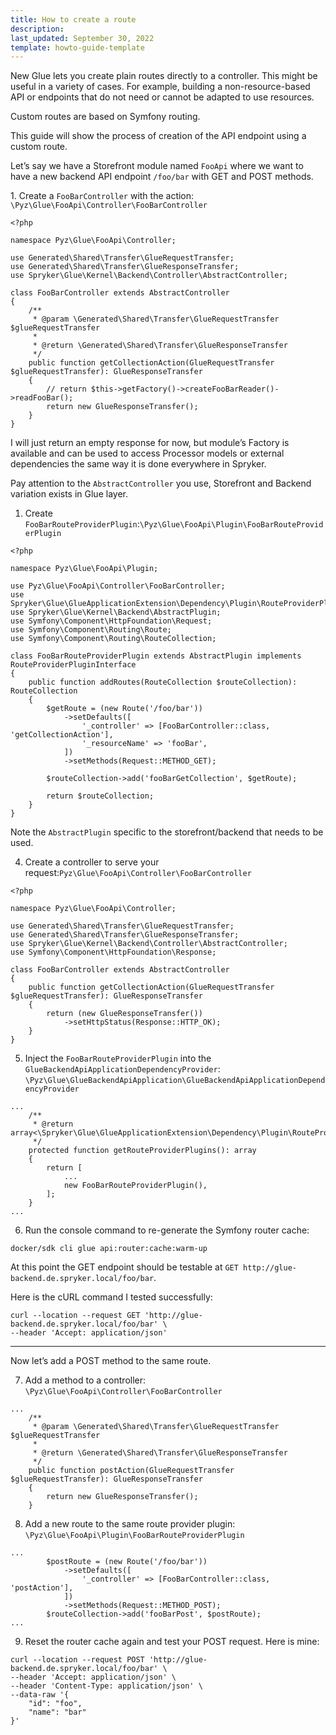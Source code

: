 ```yaml
---
title: How to create a route
description: 
last_updated: September 30, 2022
template: howto-guide-template
---
```


New Glue lets you create plain routes directly to a controller. This might be useful in a variety of cases. For example, building a non-resource-based API or endpoints that do not need or cannot be adapted to use resources.

Custom routes are based on Symfony routing.

This guide will show the process of creation of the API endpoint using a custom route.

Let’s say we have a Storefront module named `FooApi` where we want to have a new backend API endpoint `/foo/bar` with GET and POST methods.

1\. Create a `FooBarController` with the action:
`\Pyz\Glue\FooApi\Controller\FooBarController`

```
<?php

namespace Pyz\Glue\FooApi\Controller;

use Generated\Shared\Transfer\GlueRequestTransfer;
use Generated\Shared\Transfer\GlueResponseTransfer;
use Spryker\Glue\Kernel\Backend\Controller\AbstractController;

class FooBarController extends AbstractController
{
    /**
     * @param \Generated\Shared\Transfer\GlueRequestTransfer $glueRequestTransfer
     *
     * @return \Generated\Shared\Transfer\GlueResponseTransfer
     */
    public function getCollectionAction(GlueRequestTransfer $glueRequestTransfer): GlueResponseTransfer
    {
        // return $this->getFactory()->createFooBarReader()->readFooBar();
        return new GlueResponseTransfer();
    }
}

```
I will just return an empty response for now, but module’s Factory is available and can be used to access Processor models or external dependencies the same way it is done everywhere in Spryker.

Pay attention to the `AbstractController` you use, Storefront and Backend variation exists in Glue layer.

1. Create `FooBarRouteProviderPlugin`:`\Pyz\Glue\FooApi\Plugin\FooBarRouteProviderPlugin`

```
<?php

namespace Pyz\Glue\FooApi\Plugin;

use Pyz\Glue\FooApi\Controller\FooBarController;
use Spryker\Glue\GlueApplicationExtension\Dependency\Plugin\RouteProviderPluginInterface;
use Spryker\Glue\Kernel\Backend\AbstractPlugin;
use Symfony\Component\HttpFoundation\Request;
use Symfony\Component\Routing\Route;
use Symfony\Component\Routing\RouteCollection;

class FooBarRouteProviderPlugin extends AbstractPlugin implements RouteProviderPluginInterface
{
    public function addRoutes(RouteCollection $routeCollection): RouteCollection
    {
        $getRoute = (new Route('/foo/bar'))
            ->setDefaults([
                '_controller' => [FooBarController::class, 'getCollectionAction'],
                '_resourceName' => 'fooBar',
            ])
            ->setMethods(Request::METHOD_GET);

        $routeCollection->add('fooBarGetCollection', $getRoute);
        
        return $routeCollection;
    }
}
```
Note the `AbstractPlugin` specific to the storefront/backend that needs to be used.

4. Create a controller to serve your request:`Pyz\Glue\FooApi\Controller\FooBarController`

```
<?php

namespace Pyz\Glue\FooApi\Controller;

use Generated\Shared\Transfer\GlueRequestTransfer;
use Generated\Shared\Transfer\GlueResponseTransfer;
use Spryker\Glue\Kernel\Backend\Controller\AbstractController;
use Symfony\Component\HttpFoundation\Response;

class FooBarController extends AbstractController
{
    public function getCollectionAction(GlueRequestTransfer $glueRequestTransfer): GlueResponseTransfer
    {
        return (new GlueResponseTransfer())
            ->setHttpStatus(Response::HTTP_OK);
    }
}
```

5. Inject the `FooBarRouteProviderPlugin` into the `GlueBackendApiApplicationDependencyProvider`: `\Pyz\Glue\GlueBackendApiApplication\GlueBackendApiApplicationDependencyProvider`

```
...
    /**
     * @return array<\Spryker\Glue\GlueApplicationExtension\Dependency\Plugin\RouteProviderPluginInterface>
     */
    protected function getRouteProviderPlugins(): array
    {
        return [
            ...
            new FooBarRouteProviderPlugin(),
        ];
    }
...
```

6. Run the console command to re-generate the Symfony router cache:

```
docker/sdk cli glue api:router:cache:warm-up
```

At this point the GET endpoint should be testable at `GET http://glue-backend.de.spryker.local/foo/bar`.

Here is the cURL command I tested successfully:

```
curl --location --request GET 'http://glue-backend.de.spryker.local/foo/bar' \
--header 'Accept: application/json'
```

* * *

Now let’s add a POST method to the same route.

7. Add a method to a controller: `\Pyz\Glue\FooApi\Controller\FooBarController`
```
...
    /**
     * @param \Generated\Shared\Transfer\GlueRequestTransfer $glueRequestTransfer
     *
     * @return \Generated\Shared\Transfer\GlueResponseTransfer
     */
    public function postAction(GlueRequestTransfer $glueRequestTransfer): GlueResponseTransfer
    {
        return new GlueResponseTransfer();
    }

```

8. Add a new route to the same route provider plugin: `\Pyz\Glue\FooApi\Plugin\FooBarRouteProviderPlugin`

```
...
        $postRoute = (new Route('/foo/bar'))
            ->setDefaults([
                '_controller' => [FooBarController::class, 'postAction'],
            ])
            ->setMethods(Request::METHOD_POST);
        $routeCollection->add('fooBarPost', $postRoute);
...
```
9. Reset the router cache again and test your POST request. Here is mine:

```
curl --location --request POST 'http://glue-backend.de.spryker.local/foo/bar' \
--header 'Accept: application/json' \
--header 'Content-Type: application/json' \
--data-raw '{
    "id": "foo",
    "name": "bar"
}'
```
